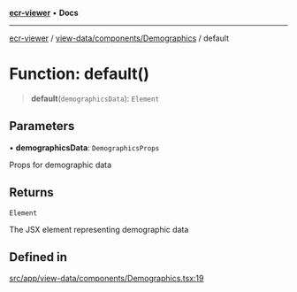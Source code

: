 [**ecr-viewer**](../../../../README.md) • **Docs**

***

[ecr-viewer](../../../../README.md) / [view-data/components/Demographics](../README.md) / default

# Function: default()

> **default**(`demographicsData`): `Element`

## Parameters

• **demographicsData**: `DemographicsProps`

Props for demographic data

## Returns

`Element`

The JSX element representing demographic data

## Defined in

[src/app/view-data/components/Demographics.tsx:19](https://github.com/CDCgov/phdi/blob/55d1a87d29da9da2522ba2a73bc122cba666b133/containers/ecr-viewer/src/app/view-data/components/Demographics.tsx#L19)
